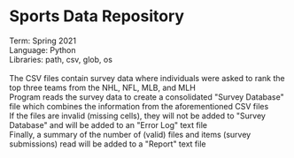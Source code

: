 # Sports Data Repository
Term: Spring 2021</br>
Language: Python</br>
Libraries: path, csv, glob, os</br></br>
The CSV files contain survey data where individuals were asked to rank the top three teams from the NHL, NFL, MLB, and MLH</br>
Program reads the survey data to create a consolidated "Survey Database" file which combines the information from the aforementioned CSV files</br>
If the files are invalid (missing cells), they will not be added to "Survey Database" and will be added to an "Error Log" text file</br>
Finally, a summary of the number of (valid) files and items (survey submissions) read will be added to a "Report" text file
